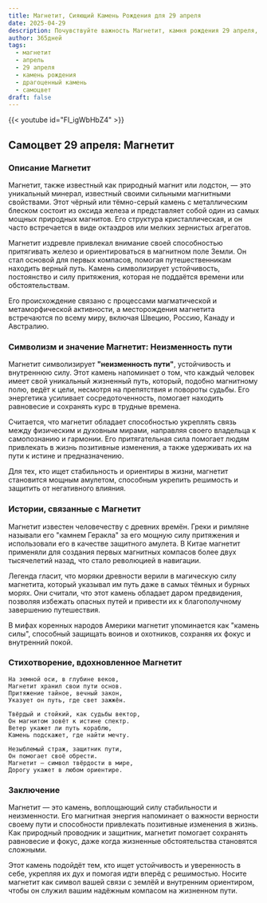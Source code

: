 ```yaml
---
title: Магнетит, Сияющий Камень Рождения для 29 апреля
date: 2025-04-29
description: Почувствуйте важность Магнетит, камня рождения 29 апреля, который символизирует Неизменность пути. Пусть его красота и значение осветят ваш день.
author: 365дней
tags:
  - магнетит
  - апрель
  - 29 апреля
  - камень рождения
  - драгоценный камень
  - самоцвет
draft: false
---
```


{{< youtube id="FI_igWbHbZ4" >}}

## Самоцвет 29 апреля: Магнетит

### Описание Магнетит

Магнетит, также известный как природный магнит или лодстон, — это уникальный минерал, известный своими сильными магнитными свойствами. Этот чёрный или тёмно-серый камень с металлическим блеском состоит из оксида железа и представляет собой один из самых мощных природных магнитов. Его структура кристаллическая, и он часто встречается в виде октаэдров или мелких зернистых агрегатов.

Магнетит издревле привлекал внимание своей способностью притягивать железо и ориентироваться в магнитном поле Земли. Он стал основой для первых компасов, помогая путешественникам находить верный путь. Камень символизирует устойчивость, постоянство и силу притяжения, которая не поддаётся времени или обстоятельствам.

Его происхождение связано с процессами магматической и метаморфической активности, а месторождения магнетита встречаются по всему миру, включая Швецию, Россию, Канаду и Австралию.

### Символизм и значение Магнетит: Неизменность пути

Магнетит символизирует **"неизменность пути"**, устойчивость и внутреннюю силу. Этот камень напоминает о том, что каждый человек имеет свой уникальный жизненный путь, который, подобно магнитному полю, ведёт к цели, несмотря на препятствия и повороты судьбы. Его энергетика усиливает сосредоточенность, помогает находить равновесие и сохранять курс в трудные времена.

Считается, что магнетит обладает способностью укреплять связь между физическим и духовным мирами, направляя своего владельца к самопознанию и гармонии. Его притягательная сила помогает людям привлекать в жизнь позитивные изменения, а также удерживать их на пути к истине и предназначению.

Для тех, кто ищет стабильность и ориентиры в жизни, магнетит становится мощным амулетом, способным укрепить решимость и защитить от негативного влияния.

### Истории, связанные с Магнетит

Магнетит известен человечеству с древних времён. Греки и римляне называли его "камнем Геракла" за его мощную силу притяжения и использовали его в качестве защитного амулета. В Китае магнетит применяли для создания первых магнитных компасов более двух тысячелетий назад, что стало революцией в навигации.

Легенда гласит, что моряки древности верили в магическую силу магнетита, который указывал им путь даже в самых тёмных и бурных морях. Они считали, что этот камень обладает даром предвидения, позволяя избежать опасных путей и привести их к благополучному завершению путешествия.

В мифах коренных народов Америки магнетит упоминается как "камень силы", способный защищать воинов и охотников, сохраняя их фокус и внутренний покой.

### Стихотворение, вдохновленное Магнетит

```
На земной оси, в глубине веков,  
Магнетит хранил свои пути основ.  
Притяжение тайное, вечный закон,  
Указует он путь, где свет зажжён.

Твёрдый и стойкий, как судьбы вектор,  
Он магнитом зовёт к истине спектр.  
Ветер укажет ли путь кораблю,  
Камень подскажет, где найти мечту.

Незыблемый страж, защитник пути,  
Он помогает своё обрести.  
Магнетит — символ твёрдости в мире,  
Дорогу укажет в любом ориентире.
```

### Заключение

Магнетит — это камень, воплощающий силу стабильности и неизменности. Его магнитная энергия напоминает о важности верности своему пути и способности привлекать позитивные изменения в жизнь. Как природный проводник и защитник, магнетит помогает сохранять равновесие и фокус, даже когда жизненные обстоятельства становятся сложными.

Этот камень подойдёт тем, кто ищет устойчивость и уверенность в себе, укрепляя их дух и помогая идти вперёд с решимостью. Носите магнетит как символ вашей связи с землёй и внутренним ориентиром, чтобы он служил вашим надёжным компасом на жизненном пути.